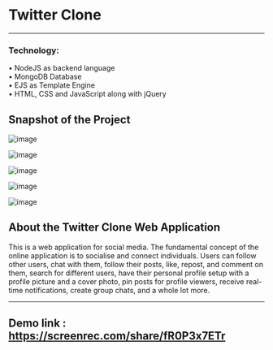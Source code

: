 # Twitter Clone
<hr>

### Technology:
• NodeJS as backend language<br>
• MongoDB Database<br>
• EJS as Template Engine<br>
• HTML, CSS and JavaScript along with jQuery


## Snapshot of the Project

![image](https://user-images.githubusercontent.com/61939693/185782930-506ac1d7-00a5-4624-803d-a16b093c9e96.png)

![image](https://user-images.githubusercontent.com/61939693/185782943-6404e0d0-f28f-4bdc-9f7c-36cb5ea03b4d.png)

![image](https://user-images.githubusercontent.com/61939693/185782956-277e530f-164f-45c4-84cd-ba50810d6600.png)

![image](https://user-images.githubusercontent.com/61939693/185782986-586888a7-0366-4c08-8d69-da2cc752d4ff.png)

![image](https://user-images.githubusercontent.com/61939693/185783317-8cb56c18-779b-4ce4-966f-824fcdcc081e.png)





## About the Twitter Clone Web Application
This is a web application for social media. The fundamental concept of the online application is to socialise and connect individuals. Users can follow other users, chat with them, follow their posts, like, repost, and comment on them, search for different users, have their personal profile setup with a profile picture and a cover photo, pin posts for profile viewers, receive real-time notifications, create group chats, and a whole lot more.

<hr>


## Demo link : https://screenrec.com/share/fR0P3x7ETr
